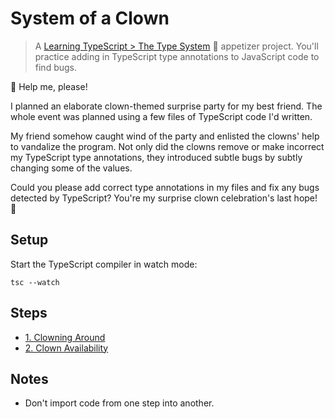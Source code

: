 # System of a Clown

> A [Learning TypeScript > The Type System](https://learning-typescript.com/the-type-system) 🥗 appetizer project.
> You'll practice adding in TypeScript type annotations to JavaScript code to find bugs.

🎈 Help me, please!

I planned an elaborate clown-themed surprise party for my best friend.
The whole event was planned using a few files of TypeScript code I'd written.

My friend somehow caught wind of the party and enlisted the clowns' help to vandalize the program.
Not only did the clowns remove or make incorrect my TypeScript type annotations, they introduced subtle bugs by subtly changing some of the values.

Could you please add correct type annotations in my files and fix any bugs detected by TypeScript?
You're my surprise clown celebration's last hope! 🤡

## Setup

Start the TypeScript compiler in watch mode:

```shell
tsc --watch
```

## Steps

- [1. Clowning Around](./01-clowning-around)
- [2. Clown Availability](./02-clown-availability)

## Notes

- Don't import code from one step into another.
